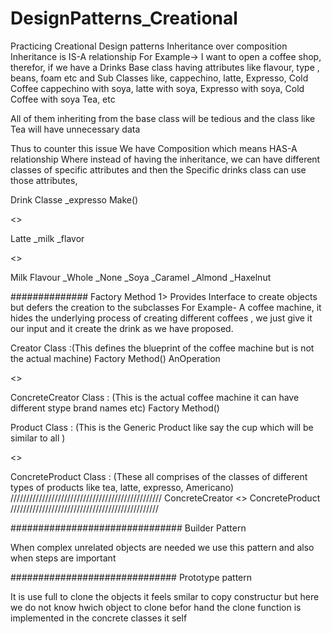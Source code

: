 # DesignPatterns_Creational
 Practicing Creational Design patterns
 Inheritance over composition 
 Inheritance is IS-A relationship 
 For Example->
 I want to open a coffee shop, 
 therefor, if we have a Drinks Base class having attributes like flavour, type , beans, foam etc and 
 Sub Classes like, cappechino, latte, Expresso, Cold Coffee
 cappechino with soya, latte with soya, Expresso with soya, Cold Coffee with soya
 Tea, etc 
 
 All of them inheriting from the base class will be tedious and the class like Tea will have unnecessary data 
 
 Thus to counter this issue 
 We have Composition which means HAS-A relationship
 Where instead of having the inheritance, we can have different classes of specific attributes and then the Specific drinks class can use those 
 attributes, 
 
 
 Drink Classe
 _expresso
 Make()
 
 <<IS-A>>
 
 Latte
 _milk
 _flavor
 
 
 <<HAS-A>>
 
 Milk							Flavour
 _Whole							_None
 _Soya							_Caramel
 _Almond						_Haxelnut
 
 
 ##############
 Factory Method
 1> Provides Interface to create objects but defers the creation to the subclasses
 For Example-
 A coffee machine, it hides the underlying process of creating different coffees , we just give it our input 
 and it create the drink as we have proposed. 
 
 
<What>
 Creator Class :(This defines the blueprint of the coffee machine but is not the actual machine)
 Factory Method()
 AnOperation
 
 <<IS-A>>
 
ConcreteCreator Class : (This is the actual coffee machine it can have different stype brand names etc)
 Factory Method()
 <What/>
 
 <How>
 
 Product Class : (This is the Generic Product like say the cup which will be similar to all )
 
 
 <<IS-A>>

ConcreteProduct Class : (These all comprises of the classes of different types of products like tea, latte, expresso, Americano) 
<How/>
////////////////////////////////////////////////
ConcreteCreator <<CREATES>> ConcreteProduct
 ///////////////////////////////////////////////
 
 ###############################
 Builder Pattern
 
 When complex unrelated objects are needed we use this pattern 
 and also when steps are important 
 
 ##############################
 Prototype pattern

It is use full to clone the objects 
it feels smilar to copy constructur but here we do not know hwich object to clone befor hand 
 the clone function is implemented in the concrete classes it self 
 
 
 
